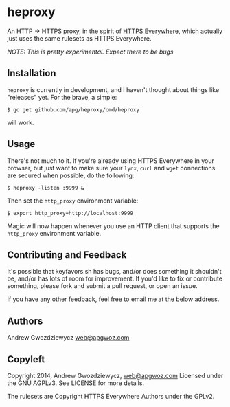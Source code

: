 # heproxy

An HTTP -> HTTPS proxy, in the spirit of [HTTPS Everywhere](https://www.eff.org/https-everywhere), which actually just uses the same rulesets as HTTPS Everywhere.

*NOTE: This is pretty experimental. Expect there to be bugs*

## Installation

`heproxy` is currently in development, and I haven't thought about
things like "releases" yet. For the brave, a simple:

```shell
$ go get github.com/apg/heproxy/cmd/heproxy
```

will work.

## Usage

There's not much to it. If you're already using HTTPS Everywhere in
your browser, but just want to make sure your `lynx`, `curl` and
`wget` connections are secured when possible, do the following:

```shell
$ heproxy -listen :9999 &
```

Then set the `http_proxy` environment variable:

```shell
$ export http_proxy=http://localhost:9999
```

Magic will now happen whenever you use an HTTP client that supports
the `http_proxy` environment variable.

## Contributing and Feedback

It's possible that keyfavors.sh has bugs, and/or does something it
shouldn't be, and/or has lots of room for improvement. If you'd like
to fix or contribute something, please fork and submit a pull request,
or open an issue.

If you have any other feedback, feel free to email me at the below
address.

## Authors

Andrew Gwozdziewycz <web@apgwoz.com>

## Copyleft

Copyright 2014, Andrew Gwozdziewycz, web@apgwoz.com
Licensed under the GNU AGPLv3. See LICENSE for more details.

The rulesets are Copyright HTTPS Everywhere Authors under the GPLv2.
